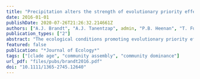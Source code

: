 ```yaml
---
title: "Precipitation alters the strength of evolutionary priority effects in forest community assembly of pteridophytes and angiosperms"
date: 2016-01-01
publishDate: 2020-07-26T21:26:32.214661Z
authors: ["A.J. Brandt", "A.J. Tanentzap", admin, "P.B. Heenan", "T. Fukami", "W.G. Lee", "D. Edwards"]
publication_types: ["2"]
abstract: "The ecological conditions promoting evolutionary priority effects, where the order and timing of ancestral species arrival into a new habitat influences extant community assembly, are poorly understood. Studies in the New Zealand alpine indicated that early-arriving angiosperm lineages dominated communities via niche pre-emption. Forests have a much longer (>60-myr) evolutionary history in New Zealand than alpine communities (<2-myr) and greater structural complexity. Here we ask whether community effects of arrival order persist in cool temperate forest communities in southern New Zealand that have assembled throughout the Cenozoic. Combining phylogenetically derived clade ages and forest vegetation data from across a mountain range, we compare effects of clade age on relative richness and abundance of two taxonomic groups (pteridophytes and angiosperms) along precipitation gradients. We show that older clades of both groups tended to have greater relative abundance and older angiosperm clades had greater relative richness. Relative richness and abundance also increased with regional clade diversity, independent of clade age. The strength of the clade age effect on community dominance changed differently along precipitation gradients depending on the response and taxonomic group. Clade age had a stronger effect on relative abundance of pteridophytes with increasing elevation and westerliness (i.e. as precipitation increased). In contrast, the effect of clade age on relative abundance of angiosperms decreased with westerliness. Precipitation did not alter the clade age effect on relative richness. Synthesis. We show that evolutionary priority effects persist in communities with a longer evolutionary history than has been investigated to date and across physiologically contrasting taxonomic groups, suggesting priority effects are general drivers of community assembly over macro-evolutionary time-scales. Furthermore, the strength of evolutionary priority effects attenuated along a gradient of decreasing resources, at least for pteridophytes, which improves our ability to predict conditions in which the arrival order of lineages influences community assembly."
featured: false
publication: "*Journal of Ecology*"
tags: ["[clade age", "community assembly", "community dominance"]
url_pdf: "files/pubs/brandt2016.pdf"
doi: "10.1111/1365-2745.12640"
---
```


